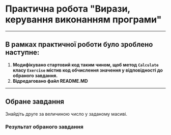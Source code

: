# Практична робота "Вирази, керування виконанням програми"

----

## В рамках практичної роботи було зроблено наступне:
1. **Модифікувано стартовий код таким чином, щоб метод ```Calculate``` класу ```Exercise``` містив код обчислення значення у відповідності до обраного завдання.**
2. **Відредаговано файл README.MD**

----

## Обране завдання
Знайдіть друге за величиною число у заданому масиві.

### Результат обраного завдання


